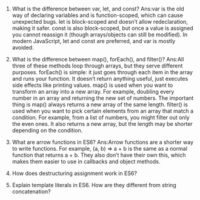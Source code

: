 

1) What is the difference between var, let, and const?
Ans:var is the old way of declaring variables and is function-scoped, which can cause unexpected bugs. let is block-scoped and doesn’t allow redeclaration, making it safer. const is also block-scoped, but once a value is assigned you cannot reassign it (though arrays/objects can still be modified). In modern JavaScript, let and const are preferred, and var is mostly avoided.

2) What is the difference between map(), forEach(), and filter()?
Ans:All three of these methods loop through arrays, but they serve different purposes.
forEach() is simple: it just goes through each item in the array and runs your function. It doesn’t return anything useful, just executes side effects like printing values.
map() is used when you want to transform an array into a new array. For example, doubling every number in an array and returning the new set of numbers. The important thing is map() always returns a new array of the same length.
filter() is used when you want to pick certain elements from an array that match a condition. For example, from a list of numbers, you might filter out only the even ones. It also returns a new array, but the length may be shorter depending on the condition.

3) What are arrow functions in ES6?
Ans:Arrow functions are a shorter way to write functions. For example, (a, b) => a + b is the same as a normal function that returns a + b. They also don’t have their own this, which makes them easier to use in callbacks and object methods.

4) How does destructuring assignment work in ES6?
5) Explain template literals in ES6. How are they different from string concatenation?
